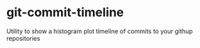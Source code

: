 # git-commit-timeline
Utility to show a histogram plot timeline of commits to your githup repositories
